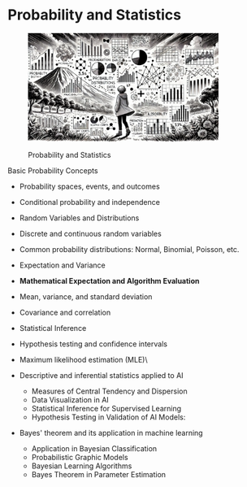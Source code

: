 # Probability and Statistics

<div align="left"><figure><img src="../../.gitbook/assets/image.png" alt="" width="375"><figcaption><p>Probability and Statistics</p></figcaption></figure></div>

Basic Probability Concepts

* Probability spaces, events, and outcomes
* Conditional probability and independence
* Random Variables and Distributions
* Discrete and continuous random variables
* Common probability distributions: Normal, Binomial, Poisson, etc.
* Expectation and Variance
* **Mathematical Expectation and Algorithm Evaluation**
* Mean, variance, and standard deviation
* Covariance and correlation
* Statistical Inference
* Hypothesis testing and confidence intervals
* Maximum likelihood estimation (MLE)\

* Descriptive and inferential statistics applied to AI
  * Measures of Central Tendency and Dispersion
  * Data Visualization in AI
  * Statistical Inference for Supervised Learning
  * Hypothesis Testing in Validation of AI Models:
* Bayes' theorem and its application in machine learning
  * Application in Bayesian Classification
  * Probabilistic Graphic Models
  * Bayesian Learning Algorithms
  * Bayes Theorem in Parameter Estimation
